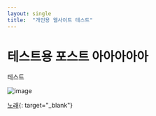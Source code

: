 ```yaml
---
layout: single
title:  "개인용 웹사이트 테스트"
---
```


# 테스트용 포스트 아아아아아

테스트

![image](https://i.namu.wiki/i/c4ydFYf2BImS4tC0LzQx1pshjXVEEW_J50m4i98yL1r-2twwNxchm_Sjnwzjwslysm10BG5YaZI1N6i77uBa9Q.webp) 

[노래](https://www.youtube.com/watch?v=CyOAmEihVHs){: target="_blank"}

